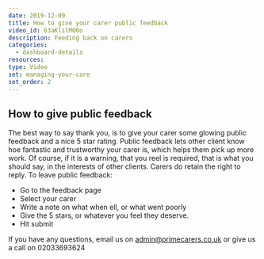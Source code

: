 ```yaml
---
date: 2019-12-09
title: How to give your carer public feedback
video_id: 63aKlilMO0o
description: Feeding back on carers
categories:
  - dashboard-details
resources:
type: Video
set: managing-your-care
set_order: 2
---
```


## How to give public feedback

The best way to say thank you, is to give your carer some glowing public feedback and a nice 5 star rating. Public feedback lets other client know hoe fantastic and trustworthy your carer is, which helps them pick up more work. Of course, if it is a warning, that you reel is required, that is what you should say, in the interests of other clients. Carers do retain the right to reply. To leave public feedback:
 - Go to the feedback page
 - Select your carer
 - Write a note on what when ell, or what went poorly
 - Give the 5 stars, or whatever you feel they deserve.
 - Hit submit

If you have any questions, email us on admin@primecarers.co.uk or give us a call on 02033693624
